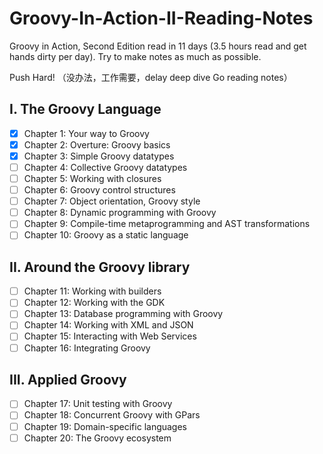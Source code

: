 # Groovy-In-Action-II-Reading-Notes
Groovy in Action, Second Edition read in 11 days (3.5 hours read and get hands dirty per day). Try to make notes as much as possible.

Push Hard! （没办法，工作需要，delay deep dive Go reading notes）

## I. The Groovy Language
- [X] Chapter 1: Your way to Groovy
- [X] Chapter 2: Overture: Groovy basics
- [X] Chapter 3: Simple Groovy datatypes
- [ ] Chapter 4: Collective Groovy datatypes
- [ ] Chapter 5: Working with closures
- [ ] Chapter 6: Groovy control structures
- [ ] Chapter 7: Object orientation, Groovy style
- [ ] Chapter 8: Dynamic programming with Groovy
- [ ] Chapter 9: Compile-time metaprogramming and AST transformations
- [ ] Chapter 10: Groovy as a static language

## II. Around the Groovy library
- [ ] Chapter 11: Working with builders
- [ ] Chapter 12: Working with the GDK
- [ ] Chapter 13: Database programming with Groovy
- [ ] Chapter 14: Working with XML and JSON
- [ ] Chapter 15: Interacting with Web Services
- [ ] Chapter 16: Integrating Groovy

## III. Applied Groovy
- [ ] Chapter 17: Unit testing with Groovy
- [ ] Chapter 18: Concurrent Groovy with GPars
- [ ] Chapter 19: Domain-specific languages
- [ ] Chapter 20: The Groovy ecosystem
